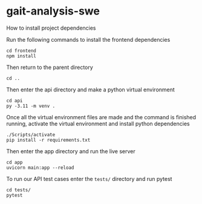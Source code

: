 # gait-analysis-swe

How to install project dependencies

Run the following commands to install the frontend dependencies

```shell
cd frontend
npm install
```

Then return to the parent directory

```shell
cd ..
```

Then enter the api directory and make a python virtual environment

```shell
cd api
py -3.11 -m venv .
```

Once all the virtual environment files are made and the command is finished running, activate the virtual environment and install python dependencies

```shell
./Scripts/activate
pip install -r requirements.txt
```

Then enter the app directory and run the live server

```shell
cd app
uvicorn main:app --reload
```

To run our API test cases enter the `tests/` directory and run pytest

```shell
cd tests/
pytest
```
